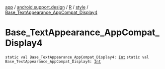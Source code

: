 [app](../../../index.md) / [android.support.design](../../index.md) / [R](../index.md) / [style](index.md) / [Base_TextAppearance_AppCompat_Display4](./-base_-text-appearance_-app-compat_-display4.md)

# Base_TextAppearance_AppCompat_Display4

`static val Base_TextAppearance_AppCompat_Display4: `[`Int`](https://kotlinlang.org/api/latest/jvm/stdlib/kotlin/-int/index.html)
`static val Base_TextAppearance_AppCompat_Display4: `[`Int`](https://kotlinlang.org/api/latest/jvm/stdlib/kotlin/-int/index.html)